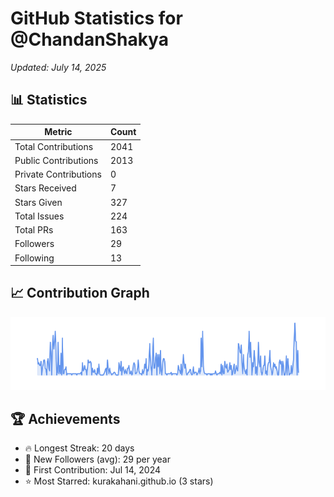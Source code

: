 # GitHub Statistics for @ChandanShakya
*Updated: July 14, 2025*

## 📊 Statistics
| Metric | Count |
|--------|--------|
| Total Contributions | 2041 |
| Public Contributions | 2013 |
| Private Contributions | 0 |
| Stars Received | 7 |
| Stars Given | 327 |
| Total Issues | 224 |
| Total PRs | 163 |
| Followers | 29 |
| Following | 13 |

## 📈 Contribution Graph

![Contribution Graph](./contribution_graph.png)

## 🏆 Achievements

- 🔥 Longest Streak: 20 days
- 👥 New Followers (avg): 29 per year
- 📅 First Contribution: Jul 14, 2024
- ⭐ Most Starred: kurakahani.github.io (3 stars)
